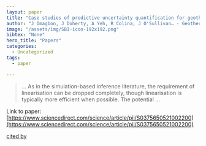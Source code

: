 ```yaml
---
layout: paper
title: "Case studies of predictive uncertainty quantification for geothermal models"
author: "J Omagbon, J Doherty, A Yeh, R Colina, J O'Sullivan… - Geothermics, 2021 - Elsevier"
image: "/assets/img/SBI-icon-192x192.png"
bibtex: "None"
hero_title: "Papers"
categories:
  - Uncategorized
tags:
  - paper

---
```

>… As in the simulation-based inference literature, the requirement of linearisation can be dropped completely, though linearisation is typically more efficient when possible. The potential …

Link to paper: [https://www.sciencedirect.com/science/article/pii/S0375650521002200](https://www.sciencedirect.com/science/article/pii/S0375650521002200)

[cited by](https://scholar.google.com/scholar?cites=7453568911120042112&as_sdt=2005&sciodt=0,5&hl=en&num=20)
